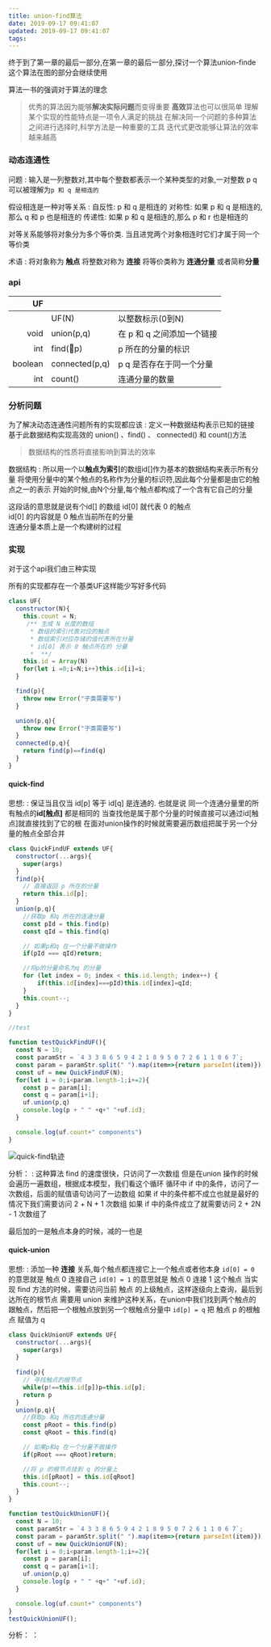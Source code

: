```yaml
---
title: union-find算法
date: 2019-09-17 09:41:07
updated: 2019-09-17 09:41:07
tags:
---
```


终于到了第一章的最后一部分,在第一章的最后一部分,探讨一个算法union-finde 这个算法在图的部分会继续使用

算法一书的强调对于算法的理念
> 优秀的算法因为能够**解决实际问题**而变得重要
> **高效**算法也可以很简单
> 理解某个实现的性能特点是一项令人满足的挑战
> 在解决同一个问题的多种算法之间进行选择时,科学方法是一种重要的工具
> 迭代式更改能够让算法的效率越来越高

### 动态连通性

问题
: 输入是一列整数对,其中每个整数都表示一个某种类型的对象,一对整数 p q 可以被理解为`p 和 q 是相连的`

假设相连是一种对等关系
: 自反性: p 和 q 是相连的
对称性: 如果 p 和 q 是相连的, 那么 q 和 p 也是相连的
传递性: 如果 p 和 q 是相连的,那么 p 和 r 也是相连的

对等关系能够将对象分为多个等价类.
当且进党两个对象相连时它们才属于同一个等价类

术语
: 将对象称为 **触点**
将整数对称为 **连接**
将等价类称为 **连通分量** 或者简称**分量**

### api

|      UF |                |                            |
| ------: | :------------- | :------------------------- |
|         | UF(N)          | 以整数标示(0到N)           |
|    void | union(p,q)     | 在 p 和 q 之间添加一个链接 |
|     int | find(p)       | p 所在的分量的标识         |
| boolean | connected(p,q) | p q 是否存在于同一个分量   |
|     int | count()        | 连通分量的数量             |

### 分析问题
为了解决动态连通性问题所有的实现都应该
: 定义一种数据结构表示已知的链接
基于此数据结构实现高效的 union() 、find() 、 connected() 和 count()方法

> 数据结构的性质将直接影响到算法的效率

数据结构
: 所以用一个以**触点为索引**的数组id[]作为基本的数据结构来表示所有分量
将使用分量中的某个触点的名称作为分量的标识符,因此每个分量都是由它的触点之一的表示
开始的时候,由N个分量,每个触点都构成了一个含有它自己的分量

<div class="note">
这段话的意思就是说有个id[] 的数组 id[0] 就代表 0 的触点
<br/>
id[0] 的内容就是 0 触点当前所在的分量
<br/>
连通分量本质上是一个构建树的过程
</div>

>

### 实现
对于这个api我们由三种实现

所有的实现都存在一个基类UF这样能少写好多代码
```js UF
class UF{
  constructor(N){
    this.count = N;
     /** 生成 N 长度的数组
      * 数组的索引代表对应的触点
      * 数组索引对应存储的值代表所在分量
      * id[0] 表示 0 触点所在的 分量
      *  **/
    this.id = Array(N)
    for(let i =0;i<N;i++)this.id[i]=i;
  }

  find(p){
    throw new Error("子类需要写")
  }

  union(p,q){
    throw new Error("子类需要写")
  }
  connected(p,q){
    return find(p)==find(q)
  }
}
```

#### quick-find

思想:
: 保证当且仅当 id[p] 等于 id[q] 是连通的.
也就是说 同一个连通分量里的所有触点的**id[触点]** 都是相同的
当查找他是属于那个分量的时候直接可以通过id[触点]就直接找到了它的根
在面对union操作的时候就需要遍历数组把属于另一个分量的触点全部合并

```js QuickFindUF
class QuickFindUF extends UF{
  constructor(...args){
    super(args)
  }
  find(p){
    // 直接返回 p 所在的分量
    return this.id[p];
  }
  union(p,q){
    //获取p 和q 所在的连通分量
    const pId = this.find(p)
    const qId = this.find(q)

    // 如果p和q 在一个分量不做操作
    if(pId === qId)return;

    //将p的分量命名为q 的分量
    for (let index = 0; index < this.id.length; index++) {
        if(this.id[index]===pId)this.id[index]=qId;      
    }
    this.count--;
  }
}

//test 

function testQuickFindUF(){
  const N = 10;
  const paramStr = `4 3 3 8 6 5 9 4 2 1 8 9 5 0 7 2 6 1 1 0 6 7`;
  const param = paramStr.split(" ").map(item=>{return parseInt(item)});
  const uf = new QuickFindUF(N);
  for(let i = 0;i<param.length-1;i+=2){
    const p = param[i];
    const q = param[i+1];
    uf.union(p,q)
    console.log(p + " " +q+" "+uf.id);
  }

  console.log(uf.count+" components")
}
```

![quick-find轨迹](/blog/images/quick-find-guiji.png)

分析：
: 这种算法 find 的速度很快，只访问了一次数组
但是在union 操作的时候会遍历一遍数组，根据成本模型，我们看这个循环
循环中 if 中的条件，访问了一次数组，后面的赋值语句访问了一边数组
如果 if 中的条件都不成立也就是最好的情况下我们需要访问 2 + N + 1 次数组
如果 if 中的条件成立了就需要访问 2 + 2N  - 1 次数组了

<div class="note">
  最后加的一是触点本身的时候，减的一也是
</div>

#### quick-union

思想:
: 添加一种 **连接** 关系,每个触点都连接它上一个触点或者他本身
`id[0] = 0` 的意思就是 触点 0 连接自己
`id[0] = 1` 的意思就是 触点 0 连接 1 这个触点
当实现 find 方法的时候，需要访问当前 触点 的上级触点，这样逐级向上查询，最后到达所在的根节点
需要用 union 来维护这种关系，在union中我们找到两个触点的跟触点，然后把一个根触点放到另一个根触点分量中
`id[p] = q` 把 触点 p 的根触点 赋值为 q
```js quick union
class QuickUnionUF extends UF{
  constructor(...args){
    super(args)
  }
  
  find(p){
    // 寻找触点的根节点
    while(p!==this.id[p])p=this.id[p];
    return p
  }
  union(p,q){
    //获取p 和q 所在的连通分量
    const pRoot = this.find(p)
    const qRoot = this.find(q)

    // 如果p和q 在一个分量不做操作
    if(pRoot === qRoot)return;

    //将 p 的根节点挂到 q 的分量上
    this.id[pRoot] = this.id[qRoot]
    this.count--;
  }
}

function testQuickUnionUF(){
  const N = 10;
  const paramStr = `4 3 3 8 6 5 9 4 2 1 8 9 5 0 7 2 6 1 1 0 6 7`;
  const param = paramStr.split(" ").map(item=>{return parseInt(item)});
  const uf = new QuickUnionUF(N);
  for(let i = 0;i<param.length-1;i+=2){
    const p = param[i];
    const q = param[i+1];
    uf.union(p,q)
    console.log(p + " " +q+" "+uf.id);
  }

  console.log(uf.count+" components")
}
testQuickUnionUF();
```

分析：
： 
